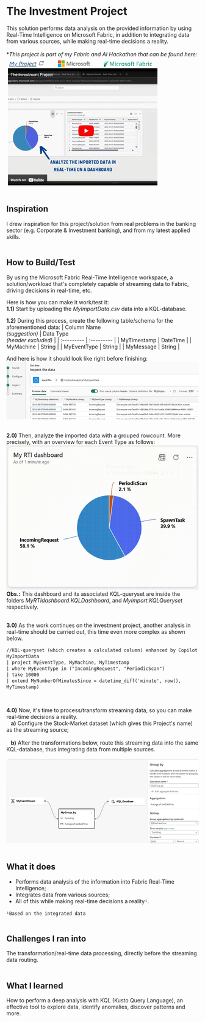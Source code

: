 # The Investment Project
This solution performs data analysis on the provided information by using Real-Time Intelligence on Microsoft Fabric, in addition to integrating data from various sources, while making real-time decisions a reality.  
<br>
**This project is part of my Fabric and AI Hackathon that can be found here:*  
&nbsp;[<img src="./media/MyProjectLogo.png" width="97" height="25"/>](https://devpost.com/software/the-investment-project)
&nbsp;&nbsp;&nbsp;&nbsp;&nbsp;&nbsp;&nbsp;[<img src="./media/MicrosoftLogo.png" width="90" height="19"/>](https://developer.microsoft.com/en-us/)
&nbsp;&nbsp;&nbsp;&nbsp;&nbsp;&nbsp;&nbsp;[<img src="./media/FabricLogo.png" width="129" height="16"/>](https://www.microsoft.com/en-us/microsoft-fabric)  
&nbsp;[<img src="./media/YoutubeVideo.jpg" />](https://youtu.be/NV-PGdXJI9o)  
<br>

## Inspiration
I drew inspiration for this project/solution from real problems in the banking sector (e.g. Corporate & Investment banking), and from my latest applied skills.  
<br>

## How to Build/Test
By using the Microsoft Fabric Real-Time Intelligence workspace, a solution/workload that's completely capable of streaming data to Fabric, driving decisions in real-time, etc.  

Here is how you can make it work/test it:  
**1.1)** Start by uploading the *MyImportData.csv* data into a KQL-database.

**1.2)** During this process, create the following table/schema for the aforementioned data:
| Column Name <br> *(suggestion)* | Data Type <br> *(header excluded)* |
| :---------  | :--------- |
| MyTimestamp | DateTime |
| MyMachine   | String |
| MyEventType | String |
| MyMessage   | String |

And here is how it should look like right before finishing:  
<img src="./media/InspectTheData.jpg" />  
<br>

**2.0)** Then, analyze the imported data with a grouped rowcount. More precisely, with an overview for each Event Type as follows:   
<img src="./media/MyImport-Visual.gif" />  
**Obs.:** This dashboard and its associated KQL-queryset are inside the folders *MyRTIdashboard.KQLDashboard*, and *MyImport.KQLQueryset* respectively.  
<br>

**3.0)** As the work continues on the investment project, another analysis in real-time should be carried out, this time even more complex as shown below.
```kql
//KQL-queryset (which creates a calculated column) enhanced by Copilot
MyImportData 
| project MyEventType, MyMachine, MyTimestamp
| where MyEventType in ("IncomingRequest", "PeriodicScan")
| take 10000
| extend MyNumberOfMinutesSince = datetime_diff('minute', now(), MyTimestamp)
```  
<br>

**4.0)** Now, it's time to process/transform streaming data, so you can make real-time decisions a reality.  
 &nbsp;&nbsp;&nbsp;**a)** Configure the Stock-Market dataset (which gives this Project's name) as the streaming source;  
 <br>
 &nbsp;&nbsp;&nbsp;**b)** After the transformations below, route this streaming data into the same KQL-database, thus integrating data from multiple sources.  
&nbsp;&nbsp;&nbsp;<img src="./media/EventProcessing.jpg" />  
<br>

## What it does
- Performs data analysis of the information into Fabric Real-Time Intelligence;  
- Integrates data from various sources;  
- All of this while making real-time decisions a reality`¹`.

`¹Based on the integrated data`
<br>
<br>

## Challenges I ran into
The transformation/real-time data processing, directly before the streaming data routing.
<br>
<br>

## What I learned
How to perform a deep analysis with KQL (Kusto Query Language), an effective tool to explore data, identify anomalies, discover patterns and more.
